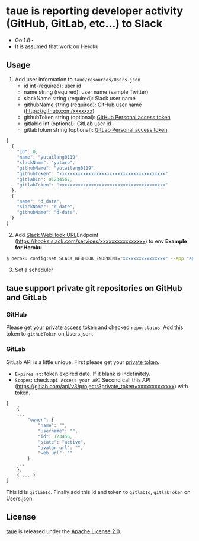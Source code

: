 # taue is reporting developer activity (GitHub, GitLab, etc...) to Slack

* Go 1.8~
* It is assumed that work on Heroku

## Usage
1. Add user information to `taue/resources/Users.json`
    * id int (required): user id
    * name string (required): user name (sample Twitter)
    * slackName string (required): Slack user name
    * githubName string (required): GitHub user name (https://github.com/xxxxxxx)
    * githubToken string (optional): [GitHub Personal access token](https://github.com/settings/tokens)
    * gitlabId int (optional): GitLab user id
    * gitlabToken string (optional): [GitLab Personal access token](https://gitlab.com/profile/personal_access_tokens)

```javascript
[
  {
    "id": 0,
    "name": "yutailang0119",
    "slackName": "yutaro",
    "githubName": "yutailang0119",
    "githubToken": "xxxxxxxxxxxxxxxxxxxxxxxxxxxxxxxxxxxxxxxx",
    "gitlabId": 01234567,
    "gitlabToken": "xxxxxxxxxxxxxxxxxxxxxxxxxxxxxxxxxxxxxxxx"
  },
  {
    "name": "d_date",
    "slackName": "d_date",
    "githubName": "d-date",
  }
]
```

2. Add [Slack WebHook URL](https://api.slack.com/incoming-webhooks)Endpoint (https://hooks.slack.com/services/xxxxxxxxxxxxxxxx) to env
**Example for Heroku**

```bash
$ heroku config:set SLACK_WEBHOOK_ENDPOINT="xxxxxxxxxxxxxxxx" --app "app_name"
```

3. Set a scheduler

## taue support private git repositories on GitHub and GitLab

### GitHub
Please get your [private access token](https://github.com/settings/tokens) and checked `repo:status`.
Add this token  to `githubToken` on Users.json.

### GitLab
GitLab API is a little unique.
First please get your [private token](https://gitlab.com/profile/personal_access_tokens).
* `Expires at`: token expired date. If it blank is indefinitely.
* `Scopes`: check `api Access your API`
Second call this API (https://gitlab.com/api/v3/projects?private_token=xxxxxxxxxxxxx) with token.
```javascript
[
    {
    ...
        "owner": {
            "name": "",
            "username": "",
            "id": 123456,
            "state": "active",
            "avatar_url": "",
            "web_url": ""
        }
    ...
    },
    { ... }
]
```
This id is `gitlabId`.
Finally add this id and token to `gitlabId`, `gitlabToken` on Users.json.

## License
[taue](https://github.com/yutailang0119/taue) is released under the [Apache License 2.0](LICENSE).
